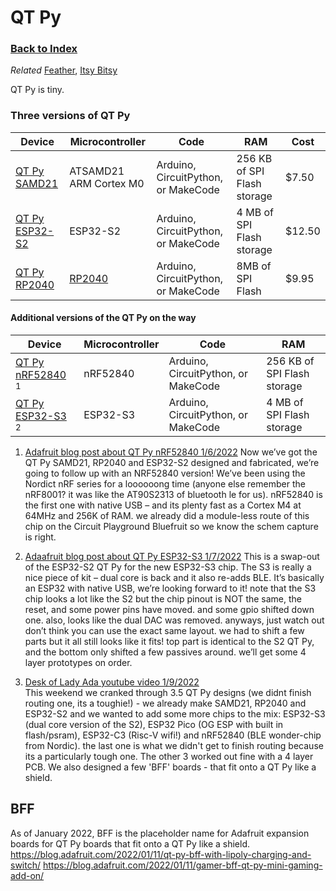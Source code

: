 
# QT Py

### [Back to Index](index.md)

*Related* [Feather](feather.md), [Itsy Bitsy](itsy_bitsy.md)

QT Py is tiny.



### Three versions of QT Py

| Device                                                  | Microcontroller        | Code                                | RAM                         | Cost   |
| ------------------------------------------------------- | ---------------------- | ----------------------------------- | --------------------------- | ------ |
| [QT Py SAMD21](https://www.adafruit.com/product/4600)   | ATSAMD21 ARM Cortex M0 | Arduino, CircuitPython, or MakeCode | 256 KB of SPI Flash storage | $7.50  |
| [QT Py ESP32-S2](https://www.adafruit.com/product/5325) | ESP32-S2               | Arduino, CircuitPython, or MakeCode | 4 MB of SPI Flash storage   | $12.50 |
| [QT Py RP2040](https://www.adafruit.com/product/4900)   | [RP2040](rp2040.md)    | Arduino, CircuitPython, or MakeCode | 8MB of SPI Flash            | $9.95  |


#### Additional versions of the QT Py on the way

| Device                                                                                            | Microcontroller | Code                                | RAM                         |
| ------------------------------------------------------------------------------------------------- | --------------- | ----------------------------------- | --------------------------- |
| [QT Py nRF52840](https://blog.adafruit.com/2022/01/06/qt-py-bluefruit-routin-party/) <sup>1</sup> | nRF52840        | Arduino, CircuitPython, or MakeCode | 256 KB of SPI Flash storage |
| [QT Py ESP32-S3](https://blog.adafruit.com/2022/01/07/qt-py-with-esp32-s3/) <sup>2</sup>          | ESP32-S3        | Arduino, CircuitPython, or MakeCode | 4 MB of SPI Flash storage   |


1. [Adafruit blog post about QT Py nRF52840 1/6/2022](https://blog.adafruit.com/2022/01/06/qt-py-bluefruit-routin-party/)
    Now we’ve got the QT Py SAMD21, RP2040 and ESP32-S2 designed and fabricated, we’re going to follow up with an NRF52840 version! We’ve been using the Nordict nRF series for a loooooong time (anyone else remember the nRF8001? it was like the AT90S2313 of bluetooth le for us). nRF52840 is the first one with native USB – and its plenty fast as a Cortex M4 at 64MHz and 256K of RAM. we already did a module-less route of this chip on the Circuit Playground Bluefruit so we know the schem capture is right.

2. [Adaafruit blog post about QT Py ESP32-S3 1/7/2022](https://blog.adafruit.com/2022/01/07/qt-py-with-esp32-s3/)
    This is a swap-out of the ESP32-S2 QT Py for the new ESP32-S3 chip. The S3 is really a nice piece of kit – dual core is back and it also re-adds BLE. It’s basically an ESP32 with native USB, we’re looking forward to it! note that the S3 chip looks a lot like the S2 but the chip pinout is NOT the same, the reset, and some power pins have moved. and some gpio shifted down one. also, looks like the dual DAC was removed. anyways, just watch out don’t think you can use the exact same layout. we had to shift a few parts but it all still looks like it fits! top part is identical to the S2 QT Py, and the bottom only shifted a few passives around. we’ll get some 4 layer prototypes on order.

3. [Desk of Lady Ada youtube video 1/9/2022](https://www.youtube.com/watch?v=xC7oodxTWgE)  
    This weekend we cranked through 3.5 QT Py designs (we didnt finish routing one, its a toughie!) - we already make SAMD21, RP2040 and ESP32-S2 and we wanted to add some more chips to the mix: ESP32-S3 (dual core version of the S2), ESP32 Pico (OG ESP with built in flash/psram), ESP32-C3 (Risc-V wifi!) and nRF52840 (BLE wonder-chip from Nordic). the last one is what we didn't get to finish routing because its a particularly tough one. The other 3 worked out fine with a 4 layer PCB. We also designed a few 'BFF' boards - that fit onto a QT Py like a shield. 


## BFF 
As of January 2022, BFF is the placeholder name for Adafruit expansion boards for QT Py boards that fit onto a QT Py like a shield.
https://blog.adafruit.com/2022/01/11/qt-py-bff-with-lipoly-charging-and-switch/
https://blog.adafruit.com/2022/01/11/gamer-bff-qt-py-mini-gaming-add-on/
